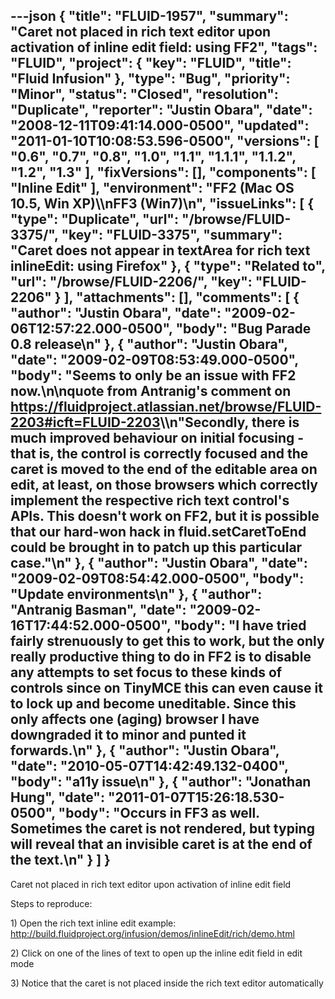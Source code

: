 ---json
{
  "title": "FLUID-1957",
  "summary": "Caret not placed in rich text editor upon activation of inline edit field: using FF2",
  "tags": "FLUID",
  "project": {
    "key": "FLUID",
    "title": "Fluid Infusion"
  },
  "type": "Bug",
  "priority": "Minor",
  "status": "Closed",
  "resolution": "Duplicate",
  "reporter": "Justin Obara",
  "date": "2008-12-11T09:41:14.000-0500",
  "updated": "2011-01-10T10:08:53.596-0500",
  "versions": [
    "0.6",
    "0.7",
    "0.8",
    "1.0",
    "1.1",
    "1.1.1",
    "1.1.2",
    "1.2",
    "1.3"
  ],
  "fixVersions": [],
  "components": [
    "Inline Edit"
  ],
  "environment": "FF2 (Mac OS 10.5, Win XP)\\\nFF3 (Win7)\n",
  "issueLinks": [
    {
      "type": "Duplicate",
      "url": "/browse/FLUID-3375/",
      "key": "FLUID-3375",
      "summary": "Caret does not appear in textArea for rich text inlineEdit: using Firefox"
    },
    {
      "type": "Related to",
      "url": "/browse/FLUID-2206/",
      "key": "FLUID-2206"
    }
  ],
  "attachments": [],
  "comments": [
    {
      "author": "Justin Obara",
      "date": "2009-02-06T12:57:22.000-0500",
      "body": "Bug Parade 0.8 release\n"
    },
    {
      "author": "Justin Obara",
      "date": "2009-02-09T08:53:49.000-0500",
      "body": "Seems to only be an issue with FF2 now.\n\nquote from Antranig's comment on <https://fluidproject.atlassian.net/browse/FLUID-2203#icft=FLUID-2203>\\\n\"Secondly, there is much improved behaviour on initial focusing - that is, the control is correctly focused and the caret is moved to the end of the editable area on edit, at least, on those browsers which correctly implement the respective rich text control's APIs. This doesn't work on FF2, but it is possible that our hard-won hack in fluid.setCaretToEnd could be brought in to patch up this particular case.\"\n"
    },
    {
      "author": "Justin Obara",
      "date": "2009-02-09T08:54:42.000-0500",
      "body": "Update environments\n"
    },
    {
      "author": "Antranig Basman",
      "date": "2009-02-16T17:44:52.000-0500",
      "body": "I have tried fairly strenuously to get this to work, but the only really productive thing to do in FF2 is to disable any attempts to set focus to these kinds of controls since on TinyMCE this can even cause it to lock up and become uneditable. Since this only affects one (aging) browser I have downgraded it to minor and punted it forwards.\n"
    },
    {
      "author": "Justin Obara",
      "date": "2010-05-07T14:42:49.132-0400",
      "body": "a11y issue\n"
    },
    {
      "author": "Jonathan Hung",
      "date": "2011-01-07T15:26:18.530-0500",
      "body": "Occurs in FF3 as well. Sometimes the caret is not rendered, but typing will reveal that an invisible caret is at the end of the text.\n"
    }
  ]
}
---
Caret not placed in rich text editor upon activation of inline edit field

Steps to reproduce:

1\) Open the rich text inline edit example:\
<http://build.fluidproject.org/infusion/demos/inlineEdit/rich/demo.html>

2\) Click on one of the lines of text to open up the inline edit field in edit mode

3\) Notice that the caret is not placed inside the rich text editor automatically

        